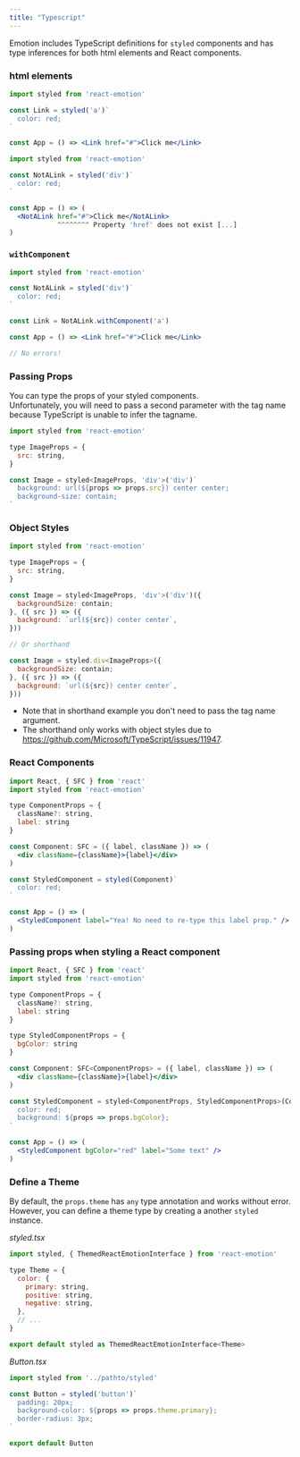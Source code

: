 ```yaml
---
title: "Typescript"
---
```


Emotion includes TypeScript definitions for `styled` components and has type inferences for both html elements and React components.

### html elements

```jsx
import styled from 'react-emotion'

const Link = styled('a')`
  color: red;
`

const App = () => <Link href="#">Click me</Link>
```

```jsx
import styled from 'react-emotion'

const NotALink = styled('div')`
  color: red;
`

const App = () => (
  <NotALink href="#">Click me</NotALink>
            ^^^^^^^^ Property 'href' does not exist [...]
)
```

### `withComponent`

```jsx
import styled from 'react-emotion'

const NotALink = styled('div')`
  color: red;
`

const Link = NotALink.withComponent('a')

const App = () => <Link href="#">Click me</Link>

// No errors!
```

### Passing Props

You can type the props of your styled components.\
Unfortunately, you will need to pass a second parameter with the tag name because TypeScript is unable to infer the tagname.

```jsx
import styled from 'react-emotion'

type ImageProps = {
  src: string,
}

const Image = styled<ImageProps, 'div'>('div')`
  background: url(${props => props.src}) center center;
  background-size: contain;
`
```

### Object Styles

```jsx
import styled from 'react-emotion'

type ImageProps = {
  src: string,
}

const Image = styled<ImageProps, 'div'>('div')({
  backgroundSize: contain;
}, ({ src }) => ({
  background: `url(${src}) center center`,
}))

// Or shorthand

const Image = styled.div<ImageProps>({
  backgroundSize: contain;
}, ({ src }) => ({
  background: `url(${src}) center center`,
}))
```

* Note that in shorthand example you don't need to pass the tag name argument.
* The shorthand only works with object styles due to https://github.com/Microsoft/TypeScript/issues/11947.

### React Components

```jsx
import React, { SFC } from 'react'
import styled from 'react-emotion'

type ComponentProps = {
  className?: string,
  label: string
}

const Component: SFC = ({ label, className }) => (
  <div className={className}>{label}</div>
)

const StyledComponent = styled(Component)`
  color: red;
`

const App = () => (
  <StyledComponent label="Yea! No need to re-type this label prop." />
)
```

### Passing props when styling a React component

```jsx
import React, { SFC } from 'react'
import styled from 'react-emotion'

type ComponentProps = {
  className?: string,
  label: string
}

type StyledComponentProps = {
  bgColor: string
}

const Component: SFC<ComponentProps> = ({ label, className }) => (
  <div className={className}>{label}</div>
)

const StyledComponent = styled<ComponentProps, StyledComponentProps>(Component)`
  color: red;
  background: ${props => props.bgColor};
`

const App = () => (
  <StyledComponent bgColor="red" label="Some text" />
)
```

### Define a Theme

By default, the `props.theme` has `any` type annotation and works without error.\
However, you can define a theme type by creating a another `styled` instance.

_styled.tsx_

```jsx
import styled, { ThemedReactEmotionInterface } from 'react-emotion'

type Theme = {
  color: {
    primary: string,
    positive: string,
    negative: string,
  },
  // ...
}

export default styled as ThemedReactEmotionInterface<Theme>
```

_Button.tsx_

```jsx
import styled from '../pathto/styled'

const Button = styled('button')`
  padding: 20px;
  background-color: ${props => props.theme.primary};
  border-radius: 3px;
`

export default Button
```
